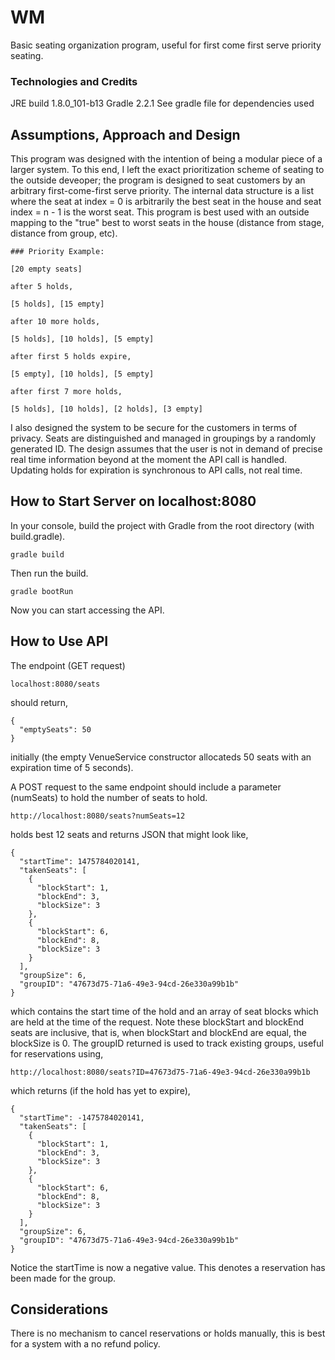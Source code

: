 # WM
Basic seating organization program, useful for first come first serve priority seating.

### Technologies and Credits
JRE build 1.8.0_101-b13
Gradle 2.2.1
See gradle file for dependencies used

## Assumptions, Approach and Design
This program was designed with the intention of being a modular piece of a larger system. To this end, I left the exact prioritization scheme of seating to the outside deveoper; the program is designed to seat customers by an arbitrary first-come-first serve priority. The internal data structure is a list where the seat at index = 0 is arbitrarily the best seat in the house and seat index = n - 1 is the worst seat. This program is best used with an outside mapping to the "true" best to worst seats in the house (distance from stage, distance from group, etc).

```
### Priority Example:

[20 empty seats]

after 5 holds,

[5 holds], [15 empty]

after 10 more holds,

[5 holds], [10 holds], [5 empty]

after first 5 holds expire,

[5 empty], [10 holds], [5 empty]

after first 7 more holds,

[5 holds], [10 holds], [2 holds], [3 empty]
```

I also designed the system to be secure for the customers in terms of privacy. Seats are distinguished and managed in groupings by a randomly generated ID. The design assumes that the user is not in demand of precise real time information beyond at the moment the API call is handled. Updating holds for expiration is synchronous to API calls, not real time.

## How to Start Server on localhost:8080
In your console, build the project with Gradle from the root directory (with build.gradle).
```
gradle build
```
Then run the build.
```
gradle bootRun
```
Now you can start accessing the API.
## How to Use API
The endpoint (GET request)
```
localhost:8080/seats
```
should return,
```
{
  "emptySeats": 50
}
```
initially (the empty VenueService constructor allocateds 50 seats with an expiration time of 5 seconds). 

A POST request to the same endpoint should include a parameter (numSeats) to hold the number of seats to hold.

```
http://localhost:8080/seats?numSeats=12
```

holds best 12 seats and returns JSON that might look like,

```
{
  "startTime": 1475784020141,
  "takenSeats": [
    {
      "blockStart": 1,
      "blockEnd": 3,
      "blockSize": 3
    },
    {
      "blockStart": 6,
      "blockEnd": 8,
      "blockSize": 3
    }
  ],
  "groupSize": 6,
  "groupID": "47673d75-71a6-49e3-94cd-26e330a99b1b"
}
```

which contains the start time of the hold and an array of seat blocks which are held at the time of the request. Note these blockStart and blockEnd seats are inclusive, that is, when blockStart and blockEnd are equal, the blockSize is 0. The groupID returned is used to track existing groups, useful for reservations using,

```
http://localhost:8080/seats?ID=47673d75-71a6-49e3-94cd-26e330a99b1b
```

which returns (if the hold has yet to expire),

```
{
  "startTime": -1475784020141,
  "takenSeats": [
    {
      "blockStart": 1,
      "blockEnd": 3,
      "blockSize": 3
    },
    {
      "blockStart": 6,
      "blockEnd": 8,
      "blockSize": 3
    }
  ],
  "groupSize": 6,
  "groupID": "47673d75-71a6-49e3-94cd-26e330a99b1b"
}
```

Notice the startTime is now a negative value. This denotes a reservation has been made for the group.

## Considerations
There is no mechanism to cancel reservations or holds manually, this is best for a system with a no refund policy.
